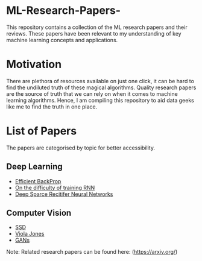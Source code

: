 # ML-Research-Papers-
This repository contains a collection of the ML research papers and their reviews. These papers have been relevant to my understanding of key machine learning concepts and applications.

# Motivation
There are plethora of resources available on just one click, it can be hard to find the undiluted truth of these magical algorithms. Quality research papers are the source of truth that we can rely on when it comes to machine learning algorithms.
Hence, I am compiling this repository to aid data geeks like me to find the truth in one place.

# List of Papers
The papers are categorised by topic for better accessibility.

## Deep Learning
* [Efficient BackProp](https://github.com/manvimadan12/ML-Research-Papers-/blob/master/Deep%20Learning/Efficient%20BackProp.pdf)
* [On the difficulty of training RNN](https://github.com/manvimadan12/ML-Research-Papers-/blob/master/Deep%20Learning/RNN/Vanishing%20Gradient%20Problem)
* [Deep Sparce Recitifer Neural Networks](https://github.com/manvimadan12/ML-Research-Papers-/blob/master/Deep%20Learning/ANN/Deep%20Sparse%20Rectifier%20NN.pdf)

## Computer Vision
* [SSD](https://github.com/manvimadan12/ML-Research-Papers-/blob/master/Computer%20Vision/1512.02325.pdf)
* [Viola Jones](https://github.com/manvimadan12/ML-Research-Papers-/blob/master/Computer%20Vision/Rapid%20Object%20Detection.pdf)
* [GANs](https://github.com/manvimadan12/ML-Research-Papers-/blob/master/Computer%20Vision/GANs.pdf)

Note: Related research papers can be found here: (https://arxiv.org/)
